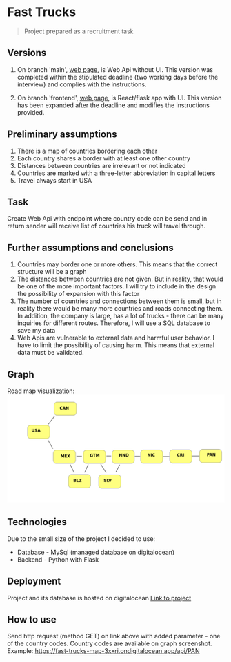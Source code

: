# Fast Trucks
> Project prepared as a recruitment task


## Versions
1. On branch 'main', [web page](https://fast-trucks-map-3xxri.ondigitalocean.app/api), is Web Api without UI.
This version was completed within the stipulated deadline (two working days before the interview) and complies with the instructions.


2. On branch 'frontend', [web page](https://fast-trucks-front-gw9ky.ondigitalocean.app/), is React/flask app with UI.
This version has been expanded after the deadline and modifies the instructions provided.


## Preliminary assumptions
1. There is a map of countries bordering each other
2. Each country shares a border with at least one other country
3. Distances between countries are irrelevant or not indicated
4. Countries are marked with a three-letter abbreviation in capital letters
5. Travel always start in USA

## Task
Create Web Api with endpoint where country code can be send and in return sender will receive list of countries his truck will travel through.

## Further assumptions and conclusions
1. Countries may border one or more others. This means that the correct structure will be a graph
2. The distances between countries are not given. But in reality, that would be one of the more important factors. I will try to include in the design the possibility of expansion with this factor
3. The number of countries and connections between them is small, but in reality there would be many more countries and roads connecting them. In addition, the company is large, has a lot of trucks - there can be many inquiries for different routes. Therefore, I will use a SQL database to save my data
4. Web Apis are vulnerable to external data and harmful user behavior. I have to limit the possibility of causing harm. This means that external data must be validated.

## Graph
Road map visualization:
![Graph](./graph.png)

## Technologies
Due to the small size of the project I decided to use:
* Database - MySql (managed database on digitalocean)
* Backend - Python with Flask

## Deployment
Project and its database is hosted on digitalocean
[Link to project](https://fast-trucks-map-3xxri.ondigitalocean.app/api)

## How to use
Send http request (method GET) on link above with added parameter - one of the country codes. Country codes are available on graph screenshot. Example:
https://fast-trucks-map-3xxri.ondigitalocean.app/api/PAN
